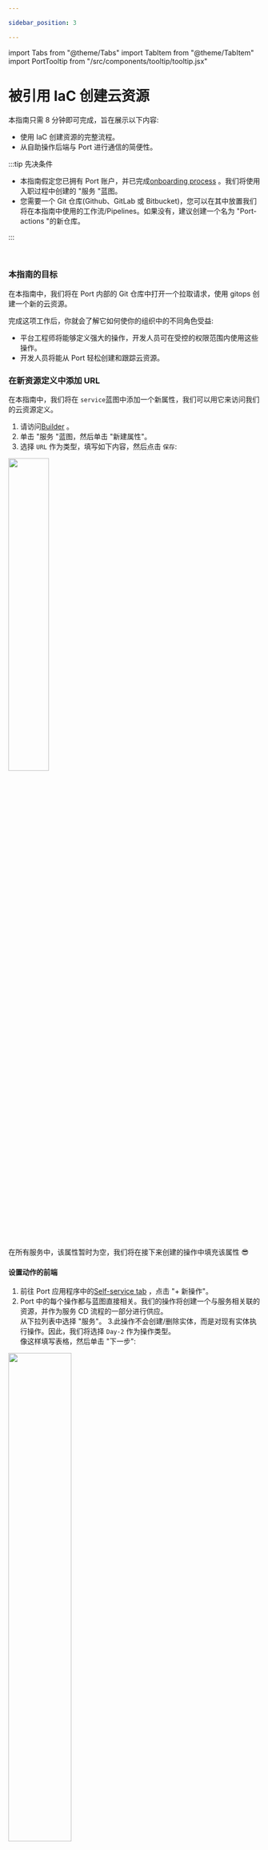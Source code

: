 ```yaml
---

sidebar_position: 3

---
```


import Tabs from "@theme/Tabs"
import TabItem from "@theme/TabItem"
import PortTooltip from "/src/components/tooltip/tooltip.jsx"

# 被引用 IaC 创建云资源

本指南只需 8 分钟即可完成，旨在展示以下内容: 

* 使用 IaC 创建资源的完整流程。
* 从自助操作后端与 Port 进行通信的简便性。

:::tip  先决条件

* 本指南假定您已拥有 Port 账户，并已完成[onboarding process](/quickstart) 。我们将使用入职过程中创建的 "服务 "蓝图。
* 您需要一个 Git 仓库(Github、GitLab 或 Bitbucket)，您可以在其中放置我们将在本指南中使用的工作流/Pipelines。如果没有，建议创建一个名为 "Port-actions "的新仓库。

:::

<br/>

### 本指南的目标

在本指南中，我们将在 Port 内部的 Git 仓库中打开一个拉取请求，使用 gitops 创建一个新的云资源。

完成这项工作后，你就会了解它如何使你的组织中的不同角色受益: 

* 平台工程师将能够定义强大的操作，开发人员可在受控的权限范围内使用这些操作。
* 开发人员将能从 Port 轻松创建和跟踪云资源。

### 在新资源定义中添加 URL

在本指南中，我们将在 `service`<PortTooltip id="blueprint">蓝图</PortTooltip>中添加一个新属性，我们可以用它来访问我们的云资源定义。

1. 请访问[Builder](https://app.getport.io/dev-portal/data-model) 。
2. 单击 "服务 "<PortTooltip id="blueprint">蓝图</PortTooltip>，然后单击 "新建属性"。
3. 选择 `URL` 作为类型，填写如下内容，然后点击 `保存`: 

<img src='/img/guides/iacPropertyForm.png' width='40%' />

在所有服务中，该属性暂时为空，我们将在接下来创建的操作中填充该属性 😎

#### 设置动作的前端

1. 前往 Port 应用程序中的[Self-service tab](https://app.getport.io/self-serve) ，点击 "+ 新操作"。
2. Port 中的每个操作都与<PortTooltip id="blueprint">蓝图</PortTooltip>直接相关。我们的操作将创建一个与服务相关联的资源，并作为服务 CD 流程的一部分进行供应。  
从下拉列表中选择 "服务"。
3.此操作不会创建/删除实体，而是对现有<PortTooltip id="entity">实体</PortTooltip>执行操作。因此，我们将选择 `Day-2` 作为操作类型。  
像这样填写表格，然后单击 "下一步": 

<img src='/img/guides/iacActionDetails.png' width='50%' />

<br/><br/>

4.我们希望使用此操作的开发人员能指定简单的输入，而不是被 S3 存储桶的所有可用配置弄得不知所措。对于此操作，我们将定义一个名称和公共/私有可见性。  
点击 "+ 新输入"，像这样填写表格，然后点击 "创建": 

<img src='/img/guides/iacActionInputName.png' width='50%' />

<br/><br/>

5.现在让我们创建可见性输入，它稍后将作为我们资源的 `acl`。  
点击 "+ 新输入法"，像这样填写表格，然后点击 "创建": 

<img src='/img/guides/iacActionInputVisibility.png' width='50%' />

<br/><br/>

6.现在我们来定义动作的后端。Port 支持多种调用类型，根据您在入门流程开始时选择的 Git Providers，我们会为您选择其中一种。

<Tabs groupId="git-provider" queryString defaultValue="github" values={[
{label: "GitHub", value: "github"},
{label: "GitLab", value: "gitlab"},
{label: "Bitbucket (Jenkins)", value: "bitbucket"}
]}>

<TabItem value="github">

在表格中填写您的 Values: 

* 用您的 Values 替换 `Organization` 和 `Repository` 值(这是工作流将驻留和运行的位置)。
* 将工作流命名为 `portCreateBucket.yaml`。
* 将 "忽略用户输入 "设置为 "是"。
* 像这样填写表单的其余部分，然后单击`下一步`: 

:::tip  重要

在我们的工作流程中，有效载荷被引用为输入。 为了避免向工作流程发送额外的输入，我们省略了用户输入。

:::

<img src='/img/guides/createBucketGHBackend.png' width='75%' />

</TabItem>

<TabItem value="gitlab">

:::tip 该部分需要一些参数，这些参数在[setup the action's backend](#setup-the-actions-backend) 部分生成，建议先完成该部分的步骤，然后在掌握所有所需信息的情况下按照此处的说明进行操作。

:::

在表格中填写您的 Values: 

* 端点 URL "需要添加以下格式的 URL: 


  ```text showLineNumbers
  https://gitlab.com/api/v4/projects/{GITLAB_PROJECT_ID}/ref/main/trigger/pipeline?token={GITLAB_TRIGGER_TOKEN}
  ```

    - The value for `{GITLAB_PROJECT_ID}` is the ID of the GitLab group that you create in the [setup the action's backend](#setup-the-actions-backend) section which stores the `.gitlab-ci.yml` pipeline file.
      - To find the project ID, browse to the GitLab page of the group you created, at the top right corner of the page, click on the vertical 3 dots button (next to `Fork`) and select `Copy project ID`
    - The value for `{GITLAB_TRIGGER_TOKEN}` is the trigger token you create in the [setup the action's backend](#setup-the-actions-backend) section.
- Set `HTTP method` to `POST`.
- Set `Request type` to `Async`.
- Set `Use self-hosted agent` to `No`.

<img src='/img/guides/gitlabActionBackendForm.png' width='75%' />

</TabItem>

<TabItem value="bitbucket">

Bitbucket 要求在操作中定义另一个输入。 创建以下输入: 

<img src='/img/guides/bitbucketWorkspaceActionInputConfig.png' width='50%' />

:::tip 该部分需要一些参数，这些参数在[setup the action's backend](#setup-the-actions-backend) 部分生成，建议先完成该部分的步骤，然后在掌握所有所需信息的情况下按照此处的说明进行操作。

:::

在表格中填写您的 Values: 

* 端点 URL "需要添加以下格式的 URL: 


  ```text showLineNumbers
  https://{JENKINS_URL}/generic-webhook-trigger/invoke?token={JOB_TOKEN}
  ```

    - The value for `{JENKINS_URL}` is the URL of your Jenkins server.
    - The value for `{JOB_TOKEN}` is the unique token used to trigger the pipeline you create in the [setup the action's backend](#setup-the-actions-backend) section.
- Set `HTTP method` to `POST`.
- Set `Request type` to `Async`.
- Set `Use self-hosted agent` to `No`.

<img src='/img/guides/bitbucketActionBackendForm.png' width='75%' />

</TabItem>

</Tabs>

<br/>

7.最后一步是自定义操作权限。为简单起见，我们将被引用默认设置。更多信息，请参阅[permissions](/create-self-service-experiences/set-self-service-actions-rbac/) 页面。单击 "创建"。

行动的前端已准备就绪 🥳

#### 设置行动的后端

现在，我们要编写我们的操作将触发的逻辑。

<Tabs groupId="git-provider" queryString defaultValue="github" values={[
{label: "GitHub", value: "github"},
{label: "GitLab", value: "gitlab"},
{label: "Bitbucket (Jenkins)", value: "bitbucket"}
]}>

<TabItem value="github">
1. First, let's create the necessary token and secrets. If you've already completed the [scaffold a new service guide](/guides-and-tutorials/scaffold-a-new-service), you should already have these configured and you can skip this step.

* 访问[Github tokens page](https://github.com/settings/tokens) ，创建一个包含`repo`和`admin:org`范围的个人访问令牌，并将其复制(从我们的工作流中创建拉取请求需要此令牌) 。
   <img src='/img/guides/personalAccessToken.png' width='80%' />- 访问[Port application](https://app.getport.io/) ，点击右上角的"..."，然后点击 "凭据"。复制您的 `客户 ID` 和 `客户 secret`。

2.在工作流程所在的版本库中，在 "设置->secret和变量->操作 "下创建 3 个新secret: 

* ORG_ADMIN_TOKEN` - 您在上一步中创建的个人访问令牌。
* `PORT_CLIENT_ID` - 从 Port 应用程序复制的客户端 ID。
* PORT_CLIENT_SECRET` - 从 Port 应用程序复制的客户机secret。

<img src='/img/guides/repositorySecret.png' width='60%' />

<br/><br/>

3.现在，让我们创建包含逻辑的工作流程文件。我们的工作流程将包括 3 个步骤: 

* 在所选服务的资源库中创建模板文件副本，并用操作输入的数据替换其中的变量。
* 在选定服务的资源库中创建拉取请求，添加新资源。
* 向 Port 报告和记录操作结果，并使用服务资源目录的 URL 更新相关服务的 "资源定义 "属性。

在`.github/workflows/`下创建一个名为`portCreateBucket.yaml`的新文件，并使用以下代码段作为其内容: 

<details>
<summary><b>Github workflow (click to expand)</b></summary>

```yaml showLineNumbers
name: Create cloud resource
on:
  workflow_dispatch:
    inputs:
      name:
        type: string
      visibility:
        type: string
      port_payload:
        required: true
        description: Port's payload, including details for who triggered the action and general context
        type: string
jobs:
  createResource:
    runs-on: ubuntu-latest
    steps:
      - uses: actions/checkout@v3
      - uses: actions/checkout@v3
        with:
          repository: "${{ github.repository_owner }}/${{fromJson(inputs.port_payload).context.entity}}"
          path: ./targetRepo
          token: ${{ secrets.ORG_ADMIN_TOKEN }}
      - name: Copy template file
        run: |
          mkdir -p ./targetRepo/resources
          cp templates/cloudResource.tf ./targetRepo/resources/${{ inputs.name }}.tf
      - name: Update new file data
        run: |
          sed -i 's/{{ bucket_name }}/${{ inputs.name }}/' ./targetRepo/resources/${{ inputs.name }}.tf
          sed -i 's/{{ bucket_acl }}/${{ inputs.visibility }}/' ./targetRepo/resources/${{ inputs.name }}.tf
      - name: Open a pull request
        uses: peter-evans/create-pull-request@v5
        with:
          token: ${{ secrets.ORG_ADMIN_TOKEN }}
          path: ./targetRepo
          commit-message: Create new resource - ${{ inputs.name }}
          committer: GitHub <noreply@github.com>
          author: ${{ github.actor }} <${{ github.actor }}@users.noreply.github.com>
          signoff: false
          branch: new-resource-${{ inputs.name }}
          delete-branch: true
          title: Create new resource - ${{ inputs.name }}
          body: |
            Create new ${{ inputs.visibility }} resource - ${{ inputs.name }}
          draft: false
  create-entity-in-port-and-update-run:
    runs-on: ubuntu-latest
    needs: createResource
    steps:
      - name: UPSERT Entity
        uses: port-labs/port-github-action@v1
        with:
          identifier: ${{fromJson(inputs.port_payload).context.entity}}
          blueprint: service
          properties: |-
            {
              "resource_definitions": "${{ github.server_url }}/${{ github.repository_owner }}/${{fromJson(inputs.port_payload).context.entity}}/blob/main/resources/"
            }
          clientId: ${{ secrets.PORT_CLIENT_ID }}
          clientSecret: ${{ secrets.PORT_CLIENT_SECRET }}
          operation: UPSERT
          runId: ${{fromJson(inputs.port_payload).context.runId}}
      - name: Create a log message
        uses: port-labs/port-github-action@v1
        with:
          clientId: ${{ secrets.PORT_CLIENT_ID }}
          clientSecret: ${{ secrets.PORT_CLIENT_SECRET }}
          operation: PATCH_RUN
          runId: ${{fromJson(inputs.port_payload).context.runId}}
          logMessage: Pull request created successfully for "${{ inputs.name }}" 🚀
```

</details>

</TabItem>

<TabItem value="gitlab">

1. 首先，让我们创建一个 GitLab 项目，存储我们新的水桶创建管道--进入 GitLab 账户，创建一个新项目。
2. 接下来，创建必要的 token 和 secrets: 

* 进入[Port application](https://app.getport.io/) ，点击右上角的"..."，然后点击 "凭据"。复制 "客户 ID "和 "客户 secret"。
* 访问[project](https://gitlab.com/) ，按照[here](https://docs.gitlab.com/ee/user/project/settings/project_access_tokens.html#create-a-project-access-token) 的步骤创建一个新的项目访问令牌，其权限范围如下: `write_repository`，然后保存其值，因为下一步将需要它。
   <img src='/img/guides/gitlabProjectAccessTokenPerms.png' width='80%' />
* 转到步骤 1 中创建的新 GitLab 项目，在左侧边栏的 "设置 "菜单中选择 "CI/CD"。
* 展开 "变量 "部分，保存以下secret: 
    - `PORT_CLIENT_ID` - 您的 Port 客户端 ID。
    - `PORT_CLIENT_SECRET` - 您的 Port 客户端secret。
    - `GITLAB_ACCESS_TOKEN` - 在上一步中创建的 GitLab 组访问令牌。
   <br/>
    <img src='/img/guides/gitlabPipelineVariables.png' width='80%' />
* 展开 "Pipelines 触发令牌 "部分并添加一个新令牌，给它一个有意义的描述，如 "Bucket 创建者令牌"，并保存其值
    - 这就是定义 Action 后端所需的 `{GITLAB_TRIGGER_TOKEN}`。

<br/>

  <img src='/img/guides/gitlabPipelineTriggerToken.png' width='80%' />

<br/><br/>

3.现在让我们创建包含逻辑的 Pipelines 文件。在步骤 1 创建的新 GitLab 项目中，在项目根目录下创建一个名为 `.gitlab-ci.yml`的新文件，并将以下代码段作为其内容: 

<details>
<summary><b>GitLab pipeline (click to expand)</b></summary>

```yaml showLineNumbers title=".gitlab-ci.yml"
image: python:3.10.0-alpine

stages: # List of stages for jobs, and their order of execution
  - fetch-port-access-token
  - create-tf-resource-pr
  - create-entity
  - update-run-status

fetch-port-access-token: # Example - get the Port API access token and RunId
  stage: fetch-port-access-token
  except:
    - pushes
  before_script:
    - apk update
    - apk add jq curl -q
  script:
    - |
      echo "Getting access token from Port API"
      accessToken=$(curl -X POST \
        -H 'Content-Type: application/json' \
        -d '{"clientId": "'"$PORT_CLIENT_ID"'", "clientSecret": "'"$PORT_CLIENT_SECRET"'"}' \
        -s 'https://api.getport.io/v1/auth/access_token' | jq -r '.accessToken')
      echo "ACCESS_TOKEN=$accessToken" >> data.env
      runId=$(cat $TRIGGER_PAYLOAD | jq -r '.context.runId')
      echo "RUN_ID=$runId" >> data.env
      curl -X POST \
        -H 'Content-Type: application/json' \
        -H "Authorization: Bearer $accessToken" \
        -d '{"message":"🏃‍♂️ Starting S3 bucket creation process..."}' \
        "https://api.getport.io/v1/actions/runs/$runId/logs"
      curl -X PATCH \
        -H 'Content-Type: application/json' \
        -H "Authorization: Bearer $accessToken" \
        -d '{"link":"'"$CI_PIPELINE_URL"'"}' \
        "https://api.getport.io/v1/actions/runs/$runId"
  artifacts:
    reports:
      dotenv: data.env

create-tf-resource-pr:
  before_script: |
    apk update
    apk add jq curl git -q
  stage: create-tf-resource-pr
  except:
    - pushes
  script:
    - | 
      git config --global user.email "bucketCreator@email.com"
      git config --global user.name "Bucket Creator"
      git config --global init.defaultBranch "main"
      git clone https://:${GITLAB_ACCESS_TOKEN}@gitlab.com/${CI_PROJECT_NAMESPACE}/${CI_PROJECT_NAME}.git sourceRepo
      cat $TRIGGER_PAYLOAD
      git clone https://:${GITLAB_ACCESS_TOKEN}@gitlab.com/${CI_PROJECT_NAMESPACE}/$(cat $TRIGGER_PAYLOAD | jq -r '.context.entity').git targetRepo
    - |
      bucket_name=$(cat $TRIGGER_PAYLOAD | jq -r '.payload.properties.name')
      visibility=$(cat $TRIGGER_PAYLOAD | jq -r '.payload.properties.visibility')
      echo "BUCKET_NAME=${bucket_name}" >> data.env
      echo "Creating a new S3 bucket Terraform resource file"
      mkdir -p targetRepo/resources/
      cp sourceRepo/templates/cloudResource.tf targetRepo/resources/${bucket_name}.tf
      sed -i "s/{{ bucket_name }}/${bucket_name}/" ./targetRepo/resources/${bucket_name}.tf
      sed -i "s/{{ bucket_acl }}/${visibility}/" ./targetRepo/resources/${bucket_name}.tf
    - |
      cd ./targetRepo
      git add resources/${bucket_name}.tf
      git commit -m "Added ${bucket_name} resource file"
      git checkout -b new-bucket-branch-${bucket_name}
      git push origin new-bucket-branch-${bucket_name}
      PROJECT_NAME=$(cat $TRIGGER_PAYLOAD | jq -r '.context.entity | @uri')
      PROJECTS=$(curl --header "PRIVATE-TOKEN: $GITLAB_ACCESS_TOKEN" "https://gitlab.com/api/v4/groups/$CI_PROJECT_NAMESPACE_ID/projects?search=$(cat $TRIGGER_PAYLOAD | jq -r '.context.entity')")
      PROJECT_ID=$(echo ${PROJECTS} | jq '.[] | select(.name=="'$PROJECT_NAME'") | .id' | head -n1)

      PR_RESPONSE=$(curl --request POST --header "PRIVATE-TOKEN: ${GITLAB_ACCESS_TOKEN}" "https://gitlab.com/api/v4/projects/${PROJECT_ID}/merge_requests?source_branch=new-bucket-branch-${bucket_name}&target_branch=main&title=New-Bucket-Request")
      PR_URL=$(echo ${PR_RESPONSE} | jq -r '.web_url')
      curl -X POST \
        -H 'Content-Type: application/json' \
        -H "Authorization: Bearer $ACCESS_TOKEN" \
        -d "{\"message\":\"📡 Opened pull request with new bucket resource!\nPR Url: ${PR_URL}\"}" \
        "https://api.getport.io/v1/actions/runs/$RUN_ID/logs"

  artifacts:
    reports:
      dotenv: data.env

create-entity:
  stage: create-entity
  except:
    - pushes
  before_script:
    - apk update
    - apk add jq curl -q
  script:
    - |
      echo "Creating Port entity to match new S3 bucket"
      SERVICE_ID=$(cat $TRIGGER_PAYLOAD | jq -r '.context.entity')
      PROJECT_URL="https://gitlab.com/${CI_PROJECT_NAMESPACE_ID}/${SERVICE_ID}/-/blob/main/resources/"
      echo "SERVICE_ID=${SERVICE_ID}" >> data.env
      echo "PROJECT_URL=${PROJECT_URL}" >> data.env
      curl -X POST \
          -H 'Content-Type: application/json' \
          -H "Authorization: Bearer $ACCESS_TOKEN" \
          -d '{"message":"🚀 Updating the service with the new resource definition!"}' \
          "https://api.getport.io/v1/actions/runs/$RUN_ID/logs"
      curl --location --request POST "https://api.getport.io/v1/blueprints/service/entities?upsert=true&run_id=$RUN_ID&create_missing_related_entities=true" \
        --header "Authorization: Bearer $ACCESS_TOKEN" \
        --header "Content-Type: application/json" \
        -d '{"identifier": "'"$SERVICE_ID"'","title": "'"$SERVICE_ID"'","properties": {"resource_definitions": "'"$PROJECT_URL"'"}, "relations": {}}'

update-run-status:
  stage: update-run-status
  except:
    - pushes
  image: curlimages/curl:latest
  script:
    - |
      echo "Updating Port action run status and final logs"
      curl -X POST \
        -H 'Content-Type: application/json' \
        -H "Authorization: Bearer $ACCESS_TOKEN" \
        -d '{"message":"✅ PR Opened for bucket '"$BUCKET_NAME"'!"}' \
        "https://api.getport.io/v1/actions/runs/$RUN_ID/logs"
      curl -X PATCH \
        -H 'Content-Type: application/json' \
        -H "Authorization: Bearer $ACCESS_TOKEN" \
        -d '{"status":"SUCCESS",  "message": {"run_status": "Run completed successfully!"}}' \
        "https://api.getport.io/v1/actions/runs/$RUN_ID"
```

</details>

</TabItem>

<TabItem value="bitbucket">

1. 首先，在 Jenkins 中安装[generic webhook trigger](https://plugins.jenkins.io/generic-webhook-trigger/) 插件。
2. 接下来，让我们创建必要的令牌和 Secret
    - 进入[Port application](https://app.getport.io/) ，点击右上角的"..."，然后点击 "Credentials"。复制你的 `客户 ID` 和 `客户 secret`.
    - 将以下内容配置为 Jenkins 凭据: 
        + `BITBUCKET_USERNAME` - 可以访问 Bitbucket Workspace 和项目的用户。
        + `BITBUCKET_APP_PASSWORD` - 具有 `Repositories:Read` 和 `Repositories:Write` 权限的[App Password](https://support.atlassian.com/bitbucket-cloud/docs/app-passwords/) 。
        + `PORT_CLIENT_ID` - 您的 Port 客户端 ID。
        + `PORT_CLIENT_SECRET` - 您的 Port 客户端secret。
       <br/>
        <img src='/img/guides/bitbucketJenkinsCredentials.png' width='80%' />

<br/>

3.用以下配置创建一个 Jenkins 管道: 
    -[Enable the webhook trigger for the pipeline](/create-self-service-experiences/setup-backend/jenkins-pipeline/jenkins-pipeline.md#enabling-webhook-trigger-for-a-pipeline)
    - 定义[`token`](/create-self-service-experiences/setup-backend/jenkins-pipeline/jenkins-pipeline.md#token-setup) 字段的值，您指定的令牌将被用于专门触发脚手架管道。例如，你可以被引用 `bucket-creator-token`。返回[frontend setup](#setup-the-actions-frontend) 至步骤 #6，并为触发 URL 设置`{JOB_TOKEN}`。
    -[Define variables for the pipeline](/create-self-service-experiences/setup-backend/jenkins-pipeline/jenkins-pipeline.md#defining-variables) : 定义 `SERVICE_NAME`、`BITBUCKET_WORKSPACE_NAME`、`BITBUCKET_PROJECT_KEY`、`BUCKET_NAME`、`VISIBILITY` 和 `RUN_ID` 变量。向下滚动到 "发布内容参数"，并**为每个变量**添加配置，如下所示(完整的变量列表请参见下表) : 
   <img src='/img/guides/jenkinsGenericVariable.png' width='100%' />创建以下变量及其相关 JSONPath 表达式: | 变量名 | JSONPath 表达式 |  |  | JSONPath 表达式 |  |  | JSONPath 表达式。
     | ------------------------ | ----------------------------------------------- |
     | SERVICE_NAME | `$.context.entity` | BITBUCKET
     | BITBUCKET_WORKSPACE_NAME | `$.payload.properties.bitbucket_workspace_name` | | RUN_ID | `$.payload.properties.bitbucket_workspace_name` | RUN_ID
     | RUN_ID | `$.context.runId` | `$.payload.properties.bitbucket_workspace_name
     BUCKET_NAME | `$.payload.properties.bucket_name` | | $.payload.properties.bitbucket_workspace_name` | | $.context.runId
     VISIBILITY | `$.payload.properties.visibility` | `$.payload.properties.target` | `$.payload.properties.target

在新的 Jenkins Pipelines 中添加以下内容: 

<details>
<summary><b>Jenkins pipeline (click to expand)</b></summary>

```groovy showLineNumbers
import groovy.json.JsonSlurper

pipeline {
    agent any

    environment {
        REPO_NAME = "${SERVICE_NAME}"
        BITBUCKET_WORKSPACE_NAME = "${BITBUCKET_WORKSPACE_NAME}"
        PORT_ACCESS_TOKEN = ""
        PORT_BLUEPRINT_ID = "service"
        PORT_RUN_ID = "${RUN_ID}"
        VISIBILITY="${VISIBILITY}"
        PR_URL=""
        SOURCE_REPO="port-actions" // UPDATE WITH YOUR SOURCE REPO NAME
    }

    stages {
        stage('Get access token') {
            steps {
                script {
                    withCredentials([
                        string(credentialsId: 'PORT_CLIENT_ID', variable: 'PORT_CLIENT_ID'),
                        string(credentialsId: 'PORT_CLIENT_SECRET', variable: 'PORT_CLIENT_SECRET')
                    ]) {
                        // Execute the curl command and capture the output
                        def result = sh(returnStdout: true, script: """
                            accessTokenPayload=\$(curl -X POST \
                                -H "Content-Type: application/json" \
                                -d '{"clientId": "${PORT_CLIENT_ID}", "clientSecret": "${PORT_CLIENT_SECRET}"}' \
                                -s "https://api.getport.io/v1/auth/access_token")
                            echo \$accessTokenPayload
                        """)

                        // Parse the JSON response using JsonSlurper
                        def jsonSlurper = new JsonSlurper()
                        def payloadJson = jsonSlurper.parseText(result.trim())

                        // Access the desired data from the payload
                        PORT_ACCESS_TOKEN = payloadJson.accessToken
                    }

                }
            }
        } // end of stage Get access token

        stage('Create Terraform resource Pull request') {
            steps {
                script {
                    withCredentials([
                        string(credentialsId: 'BITBUCKET_USERNAME', variable: 'BITBUCKET_USERNAME'),
                        string(credentialsId: 'BITBUCKET_APP_PASSWORD', variable: 'BITBUCKET_APP_PASSWORD')
                    ]) {
                    // Set Git configuration
                    sh "git config --global user.email 'bucketCreator@email.com'"
                    sh "git config --global user.name 'Bucket Creator'"
                    sh "git config --global init.defaultBranch 'main'"

                    // Clone source repository
                    sh "git clone https://${BITBUCKET_USERNAME}:${BITBUCKET_APP_PASSWORD}@bitbucket.org/${BITBUCKET_WORKSPACE_NAME}/${SOURCE_REPO}.git sourceRepo"
                    // Clone source repository
                    sh "git clone https://${BITBUCKET_USERNAME}:${BITBUCKET_APP_PASSWORD}@bitbucket.org/${BITBUCKET_WORKSPACE_NAME}/${REPO_NAME}.git targetRepo"

                    def logs_report_response = sh(script: """
                        curl -X POST \
                          -H "Content-Type: application/json" \
                          -H "Authorization: Bearer ${PORT_ACCESS_TOKEN}" \
                          -d '{"message": "Creating a new S3 bucket Terraform resource file: ${REPO_NAME} in Workspace: ${BITBUCKET_WORKSPACE_NAME}"}' \
                             "https://api.getport.io/v1/actions/runs/${PORT_RUN_ID}/logs"
                    """, returnStdout: true)

                    println(logs_report_response)
                }}
                script {
                    withCredentials([
                        string(credentialsId: 'BITBUCKET_USERNAME', variable: 'BITBUCKET_USERNAME'),
                        string(credentialsId: 'BITBUCKET_APP_PASSWORD', variable: 'BITBUCKET_APP_PASSWORD')
                    ]) {
                        sh """
                        bucket_name=${BUCKET_NAME}
                        visibility=${VISIBILITY}
                        echo 'Creating a new S3 bucket Terraform resource file'
                        mkdir -p targetRepo/resources/
                        cp sourceRepo/templates/cloudResource.tf targetRepo/resources/${BUCKET_NAME}.tf
                        sed -i 's/{{ bucket_name }}/${BUCKET_NAME}/' ./targetRepo/resources/${BUCKET_NAME}.tf
                        sed -i 's/{{ bucket_acl }}/${VISIBILITY}/' ./targetRepo/resources/${BUCKET_NAME}.tf
                        cd ./targetRepo
                        git add resources/${bucket_name}.tf
                        git commit -m "Added ${bucket_name} resource file"
                        git checkout -b new-bucket-branch-${bucket_name}
                        git push origin new-bucket-branch-${bucket_name}
                    """
                    def pr_response = sh(script:"""
                        curl -u ${BITBUCKET_USERNAME}:${BITBUCKET_APP_PASSWORD} --header 'Content-Type: application/json' \\
                            -d '{"title": "New Bucket request for ${BUCKET_NAME}", "source": {"branch": {"name": "new-bucket-branch-${BUCKET_NAME}"}}}' \\
                            https://api.bitbucket.org/2.0/repositories/${BITBUCKET_WORKSPACE_NAME}/${SERVICE_NAME}/pullrequests
                    """, returnStdout: true)
                    def jsonSlurper = new JsonSlurper()
                    def payloadJson = jsonSlurper.parseText(pr_response.trim())

                    // Access the desired data from the payload
                    PR_URL = payloadJson.links.html.href
                    println("${PR_URL}")
                    }
                }
            }
        } // end of Create Terraform resource Pull request stage

        stage('Update service entity') {
            steps {
                script {
                    def logs_report_response = sh(script: """
                        curl -X POST \
                          -H "Content-Type: application/json" \
                          -H "Authorization: Bearer ${PORT_ACCESS_TOKEN}" \
                          -d '{"message": "🚀 Updating the service with the new resource definition!"}' \
                             "https://api.getport.io/v1/actions/runs/${PORT_RUN_ID}/logs"
                    """, returnStdout: true)

                    println(logs_report_response)
                }
                script {
                    def status_report_response = sh(script: """
    					curl --location --request POST "https://api.getport.io/v1/blueprints/$PORT_BLUEPRINT_ID/entities?upsert=true&run_id=$PORT_RUN_ID&create_missing_related_entities=true" \
        --header "Authorization: Bearer $PORT_ACCESS_TOKEN" \
        --header "Content-Type: application/json" \
        --data-raw '{
    			"identifier": "${REPO_NAME}",
    			"title": "${REPO_NAME}",
    			"properties": {"resource_definitions":"https://bitbucket.org/${BITBUCKET_WORKSPACE_NAME}/${REPO_NAME}/src/main/resources/"},
    			"relations": {}
    		}'

                    """, returnStdout: true)

                    println(status_report_response)
                }
            }
        } // end of stage CREATE Microservice entity

        stage('Update Port Run Status') {
            steps {
                script {
                    def status_report_response = sh(script: """
                        curl -X POST \
                          -H "Content-Type: application/json" \
                          -H "Authorization: Bearer ${PORT_ACCESS_TOKEN}" \
                          -d '{"message":"✅ PR Opened for bucket '"${BUCKET_NAME}"'!"}' \
                             "https://api.getport.io/v1/actions/runs/${PORT_RUN_ID}/logs"
                        curl -X PATCH \
                          -H "Content-Type: application/json" \
                          -H "Authorization: Bearer ${PORT_ACCESS_TOKEN}" \
                          -d '{"link":"${PR_URL}","status":"SUCCESS", "message": {"run_status": "Run completed successfully!"}}' \
                             "https://api.getport.io/v1/actions/runs/${PORT_RUN_ID}"
                        rm -rf ./sourceRepo ./targetRepo
                    """, returnStdout: true)

                    println(status_report_response)
                }
            }
        } // end of stage Update Port Run Status
    }

    post {

        failure {
            // Update Port Run failed.
            script {
                def status_report_response = sh(script: """
                    curl -X PATCH \
                        -H "Content-Type: application/json" \
                        -H "Authorization: Bearer ${PORT_ACCESS_TOKEN}" \
                        -d '{"status":"FAILURE", "message": {"run_status": "Run failed!❌"}}' \
                            "https://api.getport.io/v1/actions/runs/${PORT_RUN_ID}"
                """, returnStdout: true)
                sh "rm -rf ./sourceRepo ./targetRepo"
                println(status_report_response)
            }
        }

        // Clean after build
        always {
            cleanWs(cleanWhenNotBuilt: true,
                    deleteDirs: true,
                    disableDeferredWipeout: false,
                    notFailBuild: true,
                    patterns: [[pattern: '.gitignore', type: 'INCLUDE'],
                               [pattern: '.propsfile', type: 'EXCLUDE']])
        }
    }
}
```

</details>

</TabItem>

</Tabs>

4.现在，我们将创建一个简单的 `.tf` 文件，作为新资源的模板: 

* 在源代码库(例如 `port-actions`)中的 `/templates/`(路径应为 `/templates/cloudResource.tf`)下创建一个名为 `cloudResource.tf` 的文件。
* 复制以下代码段并粘贴到文件内容中: 

<details>
<summary><b>cloudResource.tf (click to expand)</b></summary>

```hcl showLineNumbers title="cloudResource.tf"
resource "aws_s3_bucket" "example" {
provider = aws.bucket_region
name = "{{ bucket_name }}"
acl = "{{ bucket_acl }}"
}
```

</details>

完成！操作已准备就绪 🚀

<br/>

### 执行操作

创建操作后，该操作将出现在 Port 应用程序的 "自助服务 "选项卡下: 

<img src='/img/guides/iacActionAfterCreation.png' width='35%' />

1. 点击 "执行"。
2. 输入 s3 存储桶的名称并选择可见性，从列表中选择任何服务并点击 "执行"。弹出一个小窗口，点击 "查看详情": 

<img src='/img/guides/iacActionExecutePopup.png' width='40%' />

<br/><br/>

3.该页面提供了有关操作运行的详细信息。我们可以看到，后端返回了 "成功"，拉取请求已成功创建: 

<img src='/img/guides/iacActionRunAfterExecution.png' width='90%' />

#### 从 Port 访问水桶的定义

您可能已经注意到，即使我们更新了服务的 "资源定义 "URL，它仍然指向一个不存在的页面。 这是因为我们的资源库中还没有任何资源，让我们来解决这个问题: 

1. 合并拉动请求。
2. 转到为其执行操作的服务的<PortTooltip id="entity">实体</PortTooltip>页面: 

<img src='/img/guides/iacEntityAfterAction.png' width='50%' />

<br/><br/>

3.单击 "资源定义 "链接，访问服务资源。

全部完成！现在您可以直接从 Port 💪🏽 为您的服务创建资源了

### 可能的日常整合

* 向组织中的相关人员发送松弛消息，通知新资源。
* 向经理/开发人员发送周报/月报，显示该时间段内创建的新资源及其 Owner。

#### 结论

开发人员门户需要支持并与 git-ops 实践无缝集成。 开发人员应能独立执行常规任务，而不必在组织内部造成瓶颈。 借助 Port，平台工程师可以为开发人员设计精确灵活的自助操作，同时与多种不同的后端集成，以满足您的特定需求。

更多相关指南和示例: 

* [使用 AWS CloudFormation 部署 AWS 资源
](https://docs.getport.io/create-self-service-experiences/setup-backend/github-workflow/examples/deploy-cloudformation-template)
* [Create an S3 bucket using Self-Service Actions](https://docs.getport.io/create-self-service-experiences/setup-backend/webhook/examples/s3-using-webhook/)
